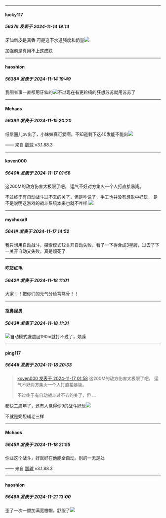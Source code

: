 ﻿
*****

####  lucky117  
##### 5637#       发表于 2024-11-14 19:14

牙仙新皮是真香
可是这下水道强度和奶量<img src="https://static.saraba1st.com/image/smiley/face2017/037.png" referrerpolicy="no-referrer">

加强前是真用不上这皮肤


*****

####  haoshion  
##### 5638#       发表于 2024-11-14 19:49

我图省事一直都用牙仙的<img src="https://static.saraba1st.com/image/smiley/face2017/067.png" referrerpolicy="no-referrer">不过现在有更轮椅的狂想苏苏就用苏苏了


*****

####  Mchaos  
##### 5639#       发表于 2024-11-15 20:20

纸信圈儿pv出了，小妹妹真可爱啊。不知道剩下这40发能不能出<img src="https://static.saraba1st.com/image/smiley/face2017/001.png" referrerpolicy="no-referrer">

—— 来自 [鹅球](https://www.pgyer.com/GcUxKd4w) v3.1.88.3


*****

####  koven000  
##### 5640#       发表于 2024-11-17 01:58

这200M的敌方伤害太极限了吧， 运气不好对方集火一个人打直接暴毙。 

不过终于有自动战斗过不去的关了，但是咋说了，手工也并没有想象中好玩， 是不是说明这游戏的战斗系统本来也就不咋样 <img src="https://static.saraba1st.com/image/smiley/face2017/004.gif" referrerpolicy="no-referrer">


*****

####  mychoxa9  
##### 5641#       发表于 2024-11-17 14:52

我只想用自动战斗，探索模式12关开自动失败，看了一下得合成3星牌，过去了下一关开自动又失败，真是烦死了


*****

####  吃货红毛  
##### 5642#       发表于 2024-11-18 11:01

大家！！把你们的元气分给笃笃骨！！


*****

####  抠鼻屎男  
##### 5643#       发表于 2024-11-18 11:31

<img src="https://static.saraba1st.com/image/smiley/face2017/125.png" referrerpolicy="no-referrer">自动模式朦胧层190m就打不过了，烦躁


*****

####  ping117  
##### 5644#       发表于 2024-11-18 20:33

<blockquote><a href="httphttps://bbs.saraba1st.com/2b/forum.php?mod=redirect&amp;goto=findpost&amp;pid=66712205&amp;ptid=2137242" target="_blank">koven000 发表于 2024-11-17 01:58</a>
这200M的敌方伤害太极限了吧， 运气不好对方集火一个人打直接暴毙。 

不过终于有自动战斗过不去的关了，但 ...</blockquote>
都快二周年了，还有人觉得你9的战斗好玩<img src="https://static.saraba1st.com/image/smiley/face2017/022.png" referrerpolicy="no-referrer">

不就是奶坦辅老三样


*****

####  Mchaos  
##### 5645#       发表于 2024-11-18 21:55

你韭这个战斗，好就好在他能全自动。别的一无是处

—— 来自 [鹅球](https://www.pgyer.com/GcUxKd4w) v3.1.88.3


*****

####  haoshion  
##### 5646#       发表于 2024-11-21 13:00

歪了一次一塑加满宽檐帽，舒服了<img src="https://static.saraba1st.com/image/smiley/face2017/075.png" referrerpolicy="no-referrer">

